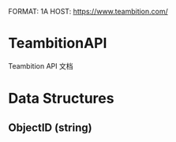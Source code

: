 FORMAT: 1A
HOST: https://www.teambition.com/

# TeambitionAPI

Teambition API 文档

# Data Structures

## ObjectID (string)
